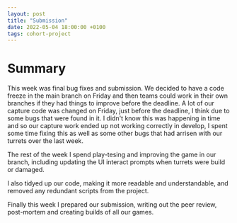 ```yaml
---
layout: post
title: "Submission"
date: 2022-05-04 18:00:00 +0100
tags: cohort-project
---
```


# Summary

This week was final bug fixes and submission. We decided to have a code freeze in the main branch on Friday and then teams could work in their own branches if they had things to improve before the deadline. A lot of our capture code was changed on Friday, just before the deadline, I think due to some bugs that were found in it. I didn't know this was happening in time and so our capture work ended up not working correctly in develop, I spent some time fixing this as well as some other bugs that had arrisen with our turrets over the last week. 

The rest of the week I spend play-tesing and improving the game in our branch, including updating the UI interact prompts when turrets were build or damaged. 

I also tidyed up our code, making it more readable and understandable, and removed any redundant scripts from the project. 

Finally this week I prepared our submission, writing out the peer review, post-mortem and creating builds of all our games. 